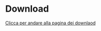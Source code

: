 # Download #

[Clicca per andare alla pagina dei downlaod](http://code.google.com/p/mario-kart-hackwii/downloads/list)